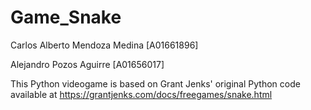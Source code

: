 # Game_Snake

Carlos Alberto Mendoza Medina [A01661896]

Alejandro Pozos Aguirre [A01656017]

This Python videogame is based on Grant Jenks' original Python code available at https://grantjenks.com/docs/freegames/snake.html